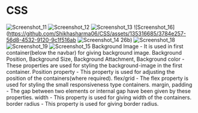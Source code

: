# CSS
![Screenshot_11](https://github.com/Shikhasharma06/CSS/assets/135316685/eefb19ef-c9a5-4d4e-a52b-efd0ecbd1ace)
![Screenshot_12](https://github.com/Shikhasharma06/CSS/assets/135316685/f50a4bb5-a2f5-4320-bde0-b2dfa5b3e993)
![Screenshot_13](https://github.com/Shikhasharma06/CSS/assets/135316685/858e51da-5871-4312-a828-8e71c6156357)
![Screenshot_16](https://github.com/Shikhasharma06/CSS/assets/135316685/3784e257-56d8-4532-9120-9c1f516ab
![Screenshot_14](https://github.com/Shikhasharma06/CSS/assets/135316685/64d45c6e-341f-49a5-adcb-71bb17d43475)
26b)
![Screenshot_18](https://github.com/Shikhasharma06/CSS/assets/135316685/c769a773-8002-42f8-b1bb-345ce4681017)
![Screenshot_19](https://github.com/Shikhasharma06/CSS/assets/135316685/09e8527c-f0d2-449b-bca4-a6c3845a83af)
![Screenshot_15](https://github.com/Shikhasharma06/CSS/assets/135316685/43c8ac9f-92cb-410c-8cc2-ca965cc4f7ac)
Background Image - It is used in first container(below the navbar) for giving background image. Background Position, Background Size, Background Attachment, Background color - These properties are used for styling the background-image in the first container. Position property - This property is used for adjusting the position of the containers(where required). flex/grid - The flex property is used for styling the small responsiveness type containers. margin, padding - The gap between two elements or internal gap have been given by these properties. width - This property is used for giving width of the containers. border radius - This property is used for giving border radius.
